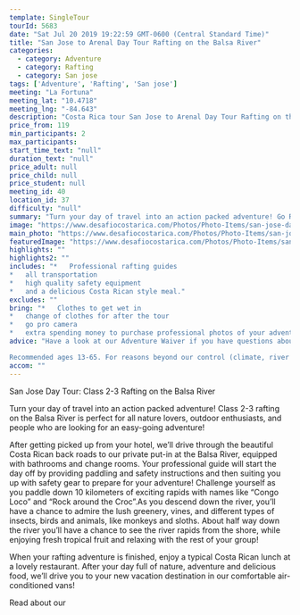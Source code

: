 ```yaml
---
template: SingleTour
tourId: 5683
date: "Sat Jul 20 2019 19:22:59 GMT-0600 (Central Standard Time)"
title: "San Jose to Arenal Day Tour Rafting on the Balsa River"
categories: 
  - category: Adventure
  - category: Rafting
  - category: San jose
tags: ['Adventure', 'Rafting', 'San jose']
meeting: "La Fortuna"
meeting_lat: "10.4718"
meeting_lng: "-84.643"
description: "Costa Rica tour San Jose to Arenal Day Tour Rafting on the Balsa River, id 5683"
price_from: 119
min_participants: 2
max_participants: 
start_time_text: "null"
duration_text: "null"
price_adult: null
price_child: null
price_student: null
meeting_id: 40
location_id: 37
difficulty: "null"
summary: "Turn your day of travel into an action packed adventure! Go Rafting on the Balsa River on the way to your next vacation destination! Rafting on the Balsa River is perfect for all nature lovers, outdoor enthusiasts, and people who are looking for an easy-going adventure. Your professional guide will start the day off by providing paddling and safety instructions and then suiting you up with safety gear to prepare for your adventure. Challenge yourself as you paddle down fun an..."
image: "https://www.desafiocostarica.com/Photos/Photo-Items/san-jose-day-tour-rafting-on-the-balsa-river-1419966862.jpg"
main_photo: "https://www.desafiocostarica.com/Photos/Photo-Items/san-jose-day-tour-rafting-on-the-balsa-river-1419966862.jpg"
featuredImage: "https://www.desafiocostarica.com/Photos/Photo-Items/san-jose-day-tour-rafting-on-the-balsa-river-1419966862.jpg"
highlights: ""
highlights2: ""
includes: "*   Professional rafting guides
*   all transportation
*   high quality safety equipment
*   and a delicious Costa Rican style meal."
excludes: ""
bring: "*   Clothes to get wet in
*   change of clothes for after the tour
*   go pro camera
*   extra spending money to purchase professional photos of your adventure."
advice: "Have a look at our Adventure Waiver if you have questions about our Costa Rica adventure tour policies.

Recommended ages 13-65. For reasons beyond our control (climate, river levels, etc.), we may change to a more-suitable tour with an equal or similar adventure-appeal or offer other tour options so you don't miss out on a fun day in Costa Rica. We reserve the right to cancel a trip due to unfavorable conditions & will only run a tour according to our policies. Full refund is given if (on rare occasion) no tour is run. This adventure involves some inherent risk and physical exertion, so you must be in good physical conditions!"
accom: ""
---
```

San Jose Day Tour: Class 2-3 Rafting on the Balsa River

Turn your day of travel into an action packed adventure! Class 2-3 rafting on the Balsa River is perfect for all nature lovers, outdoor enthusiasts, and people who are looking for an easy-going adventure!

After getting picked up from your hotel, we’ll drive through the beautiful Costa Rican back roads to our private put-in at the Balsa River, equipped with bathrooms and change rooms. Your professional guide will start the day off by providing paddling and safety instructions and then suiting you up with safety gear to prepare for your adventure! Challenge yourself as you paddle down 10 kilometers of exciting rapids with names like “Congo Loco” and “Rock around the Croc”.As you descend down the river, you’ll have a chance to admire the lush greenery, vines, and different types of insects, birds and animals, like monkeys and sloths. About half way down the river you’ll have a chance to see the river rapids from the shore, while enjoying fresh tropical fruit and relaxing with the rest of your group!

When your rafting adventure is finished, enjoy a typical Costa Rican lunch at a lovely restaurant. After your day full of nature, adventure and delicious food, we’ll drive you to your new vacation destination in our comfortable air-conditioned vans!

Read about our